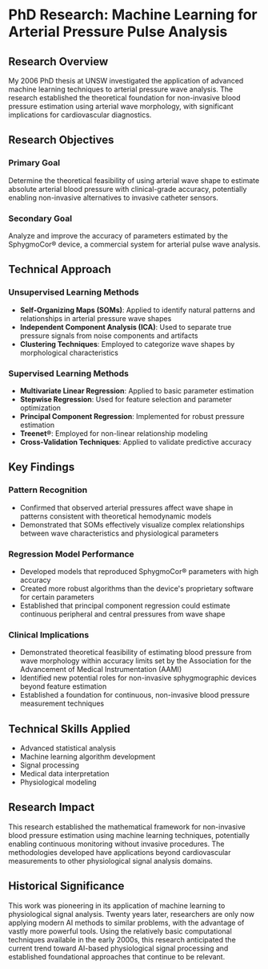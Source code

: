 # PhD Research: Machine Learning for Arterial Pressure Pulse Analysis

## Research Overview
My 2006 PhD thesis at UNSW investigated the application of advanced machine learning techniques to arterial pressure wave analysis. The research established the theoretical foundation for non-invasive blood pressure estimation using arterial wave morphology, with significant implications for cardiovascular diagnostics.

## Research Objectives

### Primary Goal
Determine the theoretical feasibility of using arterial wave shape to estimate absolute arterial blood pressure with clinical-grade accuracy, potentially enabling non-invasive alternatives to invasive catheter sensors.

### Secondary Goal
Analyze and improve the accuracy of parameters estimated by the SphygmoCor® device, a commercial system for arterial pulse wave analysis.

## Technical Approach

### Unsupervised Learning Methods
- **Self-Organizing Maps (SOMs)**: Applied to identify natural patterns and relationships in arterial pressure wave shapes
- **Independent Component Analysis (ICA)**: Used to separate true pressure signals from noise components and artifacts
- **Clustering Techniques**: Employed to categorize wave shapes by morphological characteristics

### Supervised Learning Methods
- **Multivariate Linear Regression**: Applied to basic parameter estimation
- **Stepwise Regression**: Used for feature selection and parameter optimization
- **Principal Component Regression**: Implemented for robust pressure estimation
- **Treenet®**: Employed for non-linear relationship modeling
- **Cross-Validation Techniques**: Applied to validate predictive accuracy

## Key Findings

### Pattern Recognition
- Confirmed that observed arterial pressures affect wave shape in patterns consistent with theoretical hemodynamic models
- Demonstrated that SOMs effectively visualize complex relationships between wave characteristics and physiological parameters

### Regression Model Performance
- Developed models that reproduced SphygmoCor® parameters with high accuracy
- Created more robust algorithms than the device's proprietary software for certain parameters
- Established that principal component regression could estimate continuous peripheral and central pressures from wave shape

### Clinical Implications
- Demonstrated theoretical feasibility of estimating blood pressure from wave morphology within accuracy limits set by the Association for the Advancement of Medical Instrumentation (AAMI)
- Identified new potential roles for non-invasive sphygmographic devices beyond feature estimation
- Established a foundation for continuous, non-invasive blood pressure measurement techniques

## Technical Skills Applied
- Advanced statistical analysis
- Machine learning algorithm development
- Signal processing
- Medical data interpretation
- Physiological modeling

## Research Impact
This research established the mathematical framework for non-invasive blood pressure estimation using machine learning techniques, potentially enabling continuous monitoring without invasive procedures. The methodologies developed have applications beyond cardiovascular measurements to other physiological signal analysis domains.

## Historical Significance
This work was pioneering in its application of machine learning to physiological signal analysis. Twenty years later, researchers are only now applying modern AI methods to similar problems, with the advantage of vastly more powerful tools. Using the relatively basic computational techniques available in the early 2000s, this research anticipated the current trend toward AI-based physiological signal processing and established foundational approaches that continue to be relevant.
